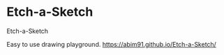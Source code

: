 # Etch-a-Sketch

Etch-a-Sketch

Easy to use drawing playground.
https://abim91.github.io/Etch-a-Sketch/
